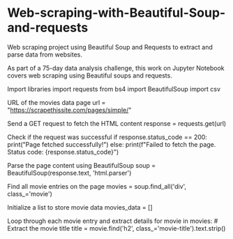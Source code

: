 # Web-scraping-with-Beautiful-Soup-and-requests
Web scraping project using Beautiful Soup and Requests to extract and parse data from websites.

As part of a 75-day data analysis challenge, this work on Jupyter Notebook covers web scraping using Beautiful soups and requests.

Import libraries
import requests from bs4 import BeautifulSoup import csv

URL of the movies data page
url = "https://scrapethissite.com/pages/simple/"

Send a GET request to fetch the HTML content
response = requests.get(url)

Check if the request was successful
if response.status_code == 200: print("Page fetched successfully!") else: print(f"Failed to fetch the page. Status code: {response.status_code}")

Parse the page content using BeautifulSoup
soup = BeautifulSoup(response.text, 'html.parser')

Find all movie entries on the page
movies = soup.find_all('div', class_='movie')

Initialize a list to store movie data
movies_data = []

Loop through each movie entry and extract details
for movie in movies: # Extract the movie title title = movie.find('h2', class_='movie-title').text.strip()

